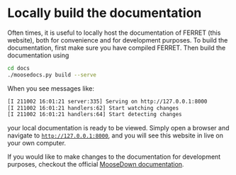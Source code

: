 # Locally build the documentation

Often times, it is useful to locally host the documentation of FERRET (this website), both for convenience and for development purposes. To build the documentation, first make sure you have compiled FERRET. Then build the documentation using

```bash
cd docs
./moosedocs.py build --serve
```

When you see messages like:

```bash
[I 211002 16:01:21 server:335] Serving on http://127.0.0.1:8000
[I 211002 16:01:21 handlers:62] Start watching changes
[I 211002 16:01:21 handlers:64] Start detecting changes
```

your local documentation is ready to be viewed. Simply open a browser and navigate to [`http://127.0.0.1:8000`](http://127.0.0.1:8000), and you will see this website in live on your own computer.

If you would like to make changes to the documentation for development purposes, checkout the official [MooseDown documentation](https://mooseframework.inl.gov/python/MooseDocs/specification.html).
